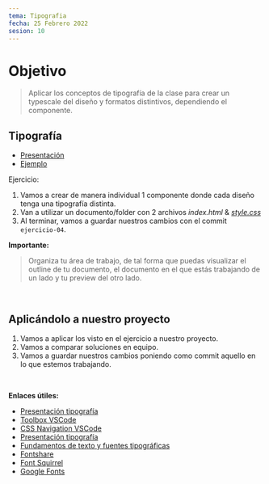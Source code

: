 ```yaml
---
tema: Tipografia
fecha: 25 Febrero 2022
sesion: 10
---
```


# Objetivo

> Aplicar los conceptos de tipografía de la clase para crear un typescale del diseño y formatos distintivos, dependiendo el componente.

## Tipografía

* [Presentación](https://slides.com/michventura/tipografia)
* [Ejemplo](https://codepen.io/michcodes/pen/OJOwqja)

Ejercicio:

1. Vamos a crear de manera individual 1 componente donde cada diseño tenga una tipografía distinta.
2. Van a utilizar un documento/folder con 2 archivos *index.html* & *[style.css](https://bit.ly/3IrAMof)*
3. Al terminar, vamos a guardar nuestros cambios con el commit `ejercicio-04`.

**Importante:**

> Organiza tu área de trabajo, de tal forma que puedas visualizar el outline de tu documento, el documento en el que estás trabajando de un lado y tu preview del otro lado.

<br>

## Aplicándolo a nuestro proyecto

1. Vamos a aplicar los visto en el ejercicio a nuestro proyecto.
2. Vamos a comparar soluciones en equipo.
3. Vamos a guardar nuestros cambios poniendo como commit aquello en lo que estemos trabajando.

<br>

**Enlaces útiles:**

* [Presentación tipografía](https://slides.com/michventura/tipografia)
* [Toolbox VSCode](https://marketplace.visualstudio.com/items?itemName=YehudaKremer.toolbox)
* [CSS Navigation VSCode](https://marketplace.visualstudio.com/items?itemName=pucelle.vscode-css-navigation)
* [Presentación tipografía](https://slides.com/michventura/tipografia)
* [Fundamentos de texto y fuentes tipográficas](https://developer.mozilla.org/es/docs/Learn/CSS/Styling_text/Fundamentals)
* [Fontshare](https://www.fontshare.com/)
* [Font Squirrel](https://www.fontsquirrel.com/)
* [Google Fonts](https://fonts.google.com/)

